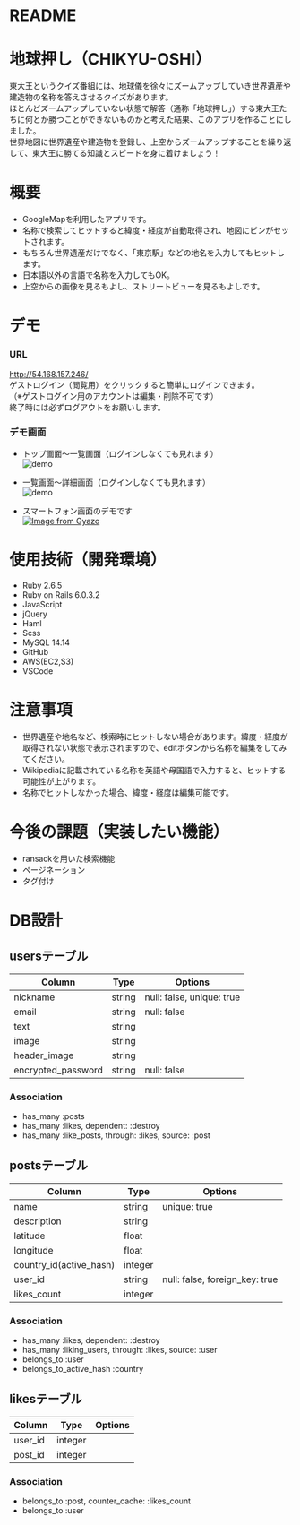 # README

# 地球押し（CHIKYU-OSHI）
東大王というクイズ番組には、地球儀を徐々にズームアップしていき世界遺産や建造物の名称を答えさせるクイズがあります。  
ほとんどズームアップしていない状態で解答（通称「地球押し」）する東大王たちに何とか勝つことができないものかと考えた結果、このアプリを作ることにしました。  
世界地図に世界遺産や建造物を登録し、上空からズームアップすることを繰り返して、東大王に勝てる知識とスピードを身に着けましょう！

# 概要
- GoogleMapを利用したアプリです。
- 名称で検索してヒットすると緯度・経度が自動取得され、地図にピンがセットされます。
- もちろん世界遺産だけでなく、「東京駅」などの地名を入力してもヒットします。
- 日本語以外の言語で名称を入力してもOK。
- 上空からの画像を見るもよし、ストリートビューを見るもよしです。

# デモ
### URL
http://54.168.157.246/  
ゲストログイン（閲覧用）をクリックすると簡単にログインできます。  
（※ゲストログイン用のアカウントは編集・削除不可です）  
終了時には必ずログアウトをお願いします。  

### デモ画面
- トップ画面〜一覧画面（ログインしなくても見れます）  
![demo](https://gyazo.com/3cf8dc87fff8a7f78fb2c526482f282a)

- 一覧画面〜詳細画面（ログインしなくても見れます）  
![demo](https://gyazo.com/6130830d92afa3f811abe69f623a3c82)

- スマートフォン画面のデモです  
[![Image from Gyazo](https://i.gyazo.com/61d473b5fe1fd88945dd8a4772abcc31.gif)](https://gyazo.com/61d473b5fe1fd88945dd8a4772abcc31)


# 使用技術（開発環境）
- Ruby 2.6.5
- Ruby on Rails 6.0.3.2
- JavaScript
- jQuery
- Haml
- Scss 
- MySQL 14.14
- GitHub
- AWS(EC2,S3)
- VSCode

# 注意事項
- 世界遺産や地名など、検索時にヒットしない場合があります。緯度・経度が取得されない状態で表示されますので、editボタンから名称を編集をしてみてください。
- Wikipediaに記載されている名称を英語や母国語で入力すると、ヒットする可能性が上がります。
- 名称でヒットしなかった場合、緯度・経度は編集可能です。

# 今後の課題（実装したい機能）
- ransackを用いた検索機能
- ページネーション
- タグ付け

# DB設計
## usersテーブル
| Column             | Type   | Options     |
| ------------------ | ------ | ----------- |
| nickname           | string | null: false, unique: true|
| email              | string | null: false |
| text               | string |             |
| image              | string |             |
| header_image       | string |             |
| encrypted_password | string | null: false |
### Association
- has_many :posts
- has_many :likes, dependent: :destroy
- has_many :like_posts, through: :likes, source: :post
## postsテーブル
| Column                  | Type    | Options                        |
| ----------------------- | ------- | ------------------------------ |
| name                    | string  | unique: true                   |
| description             | string  |                                |
| latitude                | float   |                                |
| longitude               | float   |                                |
| country_id(active_hash) | integer |                                |
| user_id                 | string  | null: false, foreign_key: true |
| likes_count             | integer |                                |
### Association
- has_many :likes, dependent: :destroy
- has_many :liking_users, through: :likes, source: :user
- belongs_to :user
- belongs_to_active_hash :country
## likesテーブル
| Column  | Type    | Options |
| ------- | ------- | ------- |
| user_id | integer |         |
| post_id | integer |         |
### Association
- belongs_to :post, counter_cache: :likes_count
- belongs_to :user

<!-- Things you may want to cover:

* Ruby version

* System dependencies

* Configuration

* Database creation

* Database initialization

* How to run the test suite

* Services (job queues, cache servers, search engines, etc.)

* Deployment instructions

* ... -->
